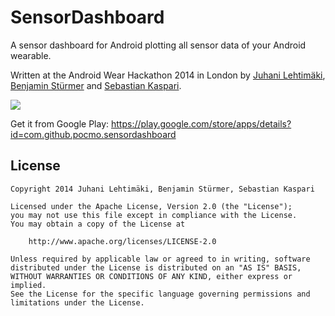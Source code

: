 # SensorDashboard

A sensor dashboard for Android plotting all sensor data of your Android wearable.

Written at the Android Wear Hackathon 2014 in London by [Juhani Lehtimäki](https://plus.google.com/+JuhaniLehtim%C3%A4ki/posts), [Benjamin Stürmer](https://stuermer-benjamin.de/) and [Sebastian Kaspari](https://plus.google.com/+SebastianKaspari/posts).

![](https://lh3.ggpht.com/ZEl2CgOtJdaSu9rOA_j1YwDh1zzq0nTjGoO5IfWcoFtza-0Noz7n6qP09sRWk8tx8Q=h900-rw)

Get it from Google Play: https://play.google.com/store/apps/details?id=com.github.pocmo.sensordashboard

## License

    Copyright 2014 Juhani Lehtimäki, Benjamin Stürmer, Sebastian Kaspari
    
    Licensed under the Apache License, Version 2.0 (the "License");
    you may not use this file except in compliance with the License.
    You may obtain a copy of the License at
    
        http://www.apache.org/licenses/LICENSE-2.0

    Unless required by applicable law or agreed to in writing, software
    distributed under the License is distributed on an "AS IS" BASIS,
    WITHOUT WARRANTIES OR CONDITIONS OF ANY KIND, either express or implied.
    See the License for the specific language governing permissions and
    limitations under the License.
